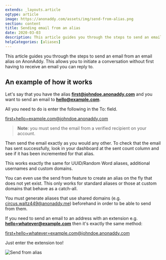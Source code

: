 ```yaml
---
extends: _layouts.article
ogtype: article
image: https://anonaddy.com/assets/img/send-from-alias.png
section: content
title: Sending email from an alias
date: 2020-03-03
description: This article guides you through the steps to send an email from an email alias on AnonAddy. This allows you to initiate a conversation without first having to receive an email you can reply to.
helpCategories: [aliases]
---
```


This article guides you through the steps to send an email from an email alias on AnonAddy. This allows you to initiate a conversation without first having to receive an email you can reply to.

## An example of how it works

Let's say that you have the alias **first@johndoe.anonaddy.com** and you want to send an email to **hello@example.com**.

All you need to do is enter the following in the To: field.

<span class="break-words"><first+hello=example.com@johndoe.anonaddy.com></span>

> **Note**: you must send the email from a verified recipient on your account.

Then send the email exactly as you would any other. To check that the email has sent successfully, look in your dashboard at the sent count column and see if it has been incremented for that alias.

This works exactly the same for UUID/Random Word aliases, additional usernames and custom domains.

You can even use the send from feature to create an alias on the fly that does not yet exist. This only works for standard aliases or those at custom domains that behave as a catch-all.

You must generate aliases that use shared domains (e.g. circus.waltz449@anonaddy.me) beforehand in order to be able to send from them.

If you need to send an email to an address with an extension e.g. **hello+whatever@example.com** then it's exactly the same method:

<span class="break-words"><first+hello+whatever=example.com@johndoe.anonaddy.com></span>

Just enter the extension too!

<div class="flex justify-center">
  <img class="shadow" src="/assets/img/send-from-alias.png" alt="Send from alias" title="Send from alias">
</div>